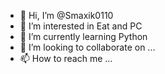 - 👋 Hi, I’m @Smaxik0110
- 👀 I’m interested in Eat and PC
- 🌱 I’m currently learning Python
- 💞️ I’m looking to collaborate on ...
- 📫 How to reach me ...

<!---
Smaxik0110/Smaxik0110 is a ✨ special ✨ repository because its `README.md` (this file) appears on your GitHub profile.
You can click the Preview link to take a look at your changes.
--->
